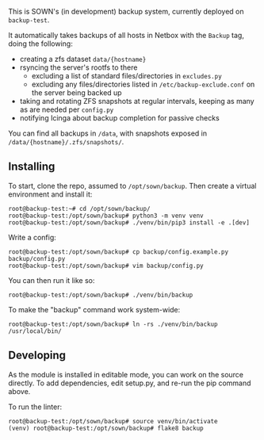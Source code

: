 This is SOWN's (in development) backup system, currently deployed on `backup-test`.

It automatically takes backups of all hosts in Netbox with the `Backup` tag, doing the following:
- creating a zfs dataset `data/{hostname}`
- rsyncing the server's rootfs to there
  - excluding a list of standard files/directories in `excludes.py`
  - excluding any files/directories listed in `/etc/backup-exclude.conf` on the server being backed up
- taking and rotating ZFS snapshots at regular intervals, keeping as many as are needed per `config.py`
- notifying Icinga about backup completion for passive checks

You can find all backups in `/data`, with snapshots exposed in `/data/{hostname}/.zfs/snapshots/`.

## Installing
To start, clone the repo, assumed to `/opt/sown/backup`. Then create a virtual environment and install it:
```console
root@backup-test:~# cd /opt/sown/backup/
root@backup-test:/opt/sown/backup# python3 -m venv venv
root@backup-test:/opt/sown/backup# ./venv/bin/pip3 install -e .[dev]
```

Write a config:
```console
root@backup-test:/opt/sown/backup# cp backup/config.example.py backup/config.py
root@backup-test:/opt/sown/backup# vim backup/config.py 
```

You can then run it like so:
```console
root@backup-test:/opt/sown/backup# ./venv/bin/backup 
```

To make the "backup" command work system-wide:
```console
root@backup-test:/opt/sown/backup# ln -rs ./venv/bin/backup /usr/local/bin/
```

## Developing
As the module is installed in editable mode, you can work on the source directly. To add dependencies, edit setup.py, and re-run the pip command above.

To run the linter:
```console
root@backup-test:/opt/sown/backup# source venv/bin/activate
(venv) root@backup-test:/opt/sown/backup# flake8 backup
```
